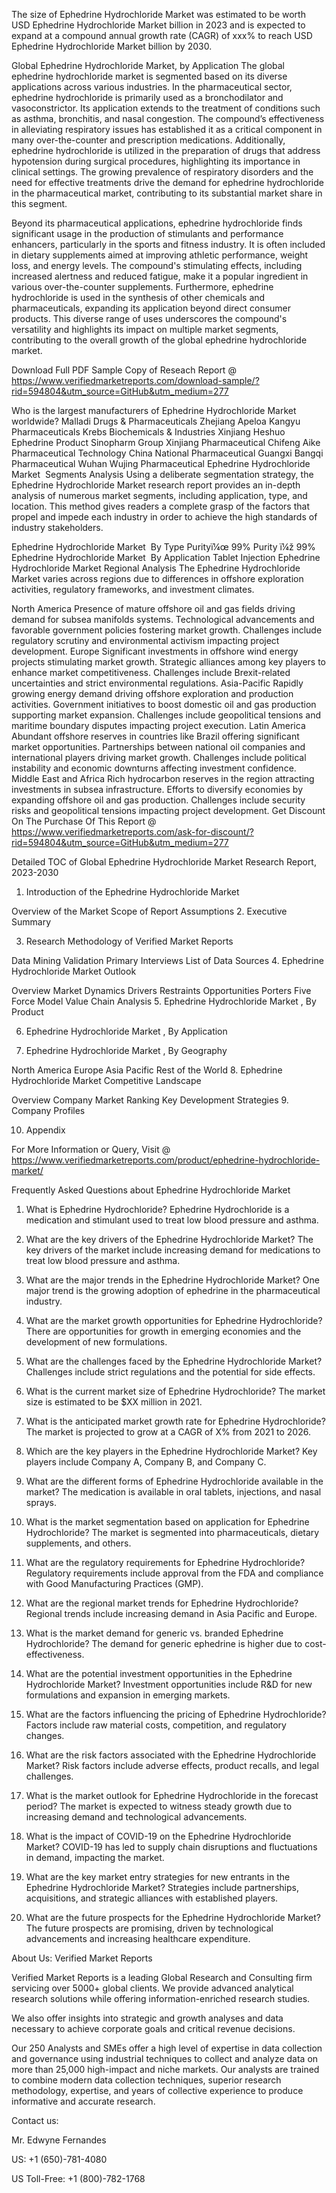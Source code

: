 The size of Ephedrine Hydrochloride Market was estimated to be worth USD Ephedrine Hydrochloride Market billion in 2023 and is expected to expand at a compound annual growth rate (CAGR) of xxx% to reach USD Ephedrine Hydrochloride Market billion by 2030.

Global Ephedrine Hydrochloride Market, by Application
The global ephedrine hydrochloride market is segmented based on its diverse applications across various industries. In the pharmaceutical sector, ephedrine hydrochloride is primarily used as a bronchodilator and vasoconstrictor. Its application extends to the treatment of conditions such as asthma, bronchitis, and nasal congestion. The compound’s effectiveness in alleviating respiratory issues has established it as a critical component in many over-the-counter and prescription medications. Additionally, ephedrine hydrochloride is utilized in the preparation of drugs that address hypotension during surgical procedures, highlighting its importance in clinical settings. The growing prevalence of respiratory disorders and the need for effective treatments drive the demand for ephedrine hydrochloride in the pharmaceutical market, contributing to its substantial market share in this segment.

Beyond its pharmaceutical applications, ephedrine hydrochloride finds significant usage in the production of stimulants and performance enhancers, particularly in the sports and fitness industry. It is often included in dietary supplements aimed at improving athletic performance, weight loss, and energy levels. The compound's stimulating effects, including increased alertness and reduced fatigue, make it a popular ingredient in various over-the-counter supplements. Furthermore, ephedrine hydrochloride is used in the synthesis of other chemicals and pharmaceuticals, expanding its application beyond direct consumer products. This diverse range of uses underscores the compound's versatility and highlights its impact on multiple market segments, contributing to the overall growth of the global ephedrine hydrochloride market.

Download Full PDF Sample Copy of Reseach Report @ https://www.verifiedmarketreports.com/download-sample/?rid=594804&utm_source=GitHub&utm_medium=277

Who is the largest manufacturers of Ephedrine Hydrochloride Market worldwide?
Malladi Drugs & Pharmaceuticals
Zhejiang Apeloa Kangyu Pharmaceuticals
Krebs Biochemicals & Industries
Xinjiang Heshuo Ephedrine Product
Sinopharm Group Xinjiang Pharmaceutical
Chifeng Aike Pharmaceutical Technology
China National Pharmaceutical
Guangxi Bangqi Pharmaceutical
Wuhan Wujing Pharmaceutical
Ephedrine Hydrochloride Market  Segments Analysis
Using a deliberate segmentation strategy, the Ephedrine Hydrochloride Market research report provides an in-depth analysis of numerous market segments, including application, type, and location. This method gives readers a complete grasp of the factors that propel and impede each industry in order to achieve the high standards of industry stakeholders.

Ephedrine Hydrochloride Market  By Type
Purityï¼œ 99%
Purity ï¼ž 99%
Ephedrine Hydrochloride Market  By Application
Tablet
Injection
Ephedrine Hydrochloride Market Regional Analysis
The Ephedrine Hydrochloride Market varies across regions due to differences in offshore exploration activities, regulatory frameworks, and investment climates.

North America
Presence of mature offshore oil and gas fields driving demand for subsea manifolds systems.
Technological advancements and favorable government policies fostering market growth.
Challenges include regulatory scrutiny and environmental activism impacting project development.
Europe
Significant investments in offshore wind energy projects stimulating market growth.
Strategic alliances among key players to enhance market competitiveness.
Challenges include Brexit-related uncertainties and strict environmental regulations.
Asia-Pacific
Rapidly growing energy demand driving offshore exploration and production activities.
Government initiatives to boost domestic oil and gas production supporting market expansion.
Challenges include geopolitical tensions and maritime boundary disputes impacting project execution.
Latin America
Abundant offshore reserves in countries like Brazil offering significant market opportunities.
Partnerships between national oil companies and international players driving market growth.
Challenges include political instability and economic downturns affecting investment confidence.
Middle East and Africa
Rich hydrocarbon reserves in the region attracting investments in subsea infrastructure.
Efforts to diversify economies by expanding offshore oil and gas production.
Challenges include security risks and geopolitical tensions impacting project development.
Get Discount On The Purchase Of This Report @ https://www.verifiedmarketreports.com/ask-for-discount/?rid=594804&utm_source=GitHub&utm_medium=277

Detailed TOC of Global Ephedrine Hydrochloride Market Research Report, 2023-2030
1. Introduction of the Ephedrine Hydrochloride Market

Overview of the Market
Scope of Report
Assumptions
2. Executive Summary

3. Research Methodology of Verified Market Reports

Data Mining
Validation
Primary Interviews
List of Data Sources
4. Ephedrine Hydrochloride Market Outlook

Overview
Market Dynamics
Drivers
Restraints
Opportunities
Porters Five Force Model
Value Chain Analysis
5. Ephedrine Hydrochloride Market , By Product

6. Ephedrine Hydrochloride Market , By Application

7. Ephedrine Hydrochloride Market , By Geography

North America
Europe
Asia Pacific
Rest of the World
8. Ephedrine Hydrochloride Market Competitive Landscape

Overview
Company Market Ranking
Key Development Strategies
9. Company Profiles

10. Appendix

For More Information or Query, Visit @ https://www.verifiedmarketreports.com/product/ephedrine-hydrochloride-market/

Frequently Asked Questions about Ephedrine Hydrochloride Market
1. What is Ephedrine Hydrochloride?
Ephedrine Hydrochloride is a medication and stimulant used to treat low blood pressure and asthma.

2. What are the key drivers of the Ephedrine Hydrochloride Market?
The key drivers of the market include increasing demand for medications to treat low blood pressure and asthma.

3. What are the major trends in the Ephedrine Hydrochloride Market?
One major trend is the growing adoption of ephedrine in the pharmaceutical industry.

4. What are the market growth opportunities for Ephedrine Hydrochloride?
There are opportunities for growth in emerging economies and the development of new formulations.

5. What are the challenges faced by the Ephedrine Hydrochloride Market?
Challenges include strict regulations and the potential for side effects.

6. What is the current market size of Ephedrine Hydrochloride?
The market size is estimated to be $XX million in 2021.

7. What is the anticipated market growth rate for Ephedrine Hydrochloride?
The market is projected to grow at a CAGR of X% from 2021 to 2026.

8. Which are the key players in the Ephedrine Hydrochloride Market?
Key players include Company A, Company B, and Company C.

9. What are the different forms of Ephedrine Hydrochloride available in the market?
The medication is available in oral tablets, injections, and nasal sprays.

10. What is the market segmentation based on application for Ephedrine Hydrochloride?
The market is segmented into pharmaceuticals, dietary supplements, and others.

11. What are the regulatory requirements for Ephedrine Hydrochloride?
Regulatory requirements include approval from the FDA and compliance with Good Manufacturing Practices (GMP).

12. What are the regional market trends for Ephedrine Hydrochloride?
Regional trends include increasing demand in Asia Pacific and Europe.

13. What is the market demand for generic vs. branded Ephedrine Hydrochloride?
The demand for generic ephedrine is higher due to cost-effectiveness.

14. What are the potential investment opportunities in the Ephedrine Hydrochloride Market?
Investment opportunities include R&D for new formulations and expansion in emerging markets.

15. What are the factors influencing the pricing of Ephedrine Hydrochloride?
Factors include raw material costs, competition, and regulatory changes.

16. What are the risk factors associated with the Ephedrine Hydrochloride Market?
Risk factors include adverse effects, product recalls, and legal challenges.

17. What is the market outlook for Ephedrine Hydrochloride in the forecast period?
The market is expected to witness steady growth due to increasing demand and technological advancements.

18. What is the impact of COVID-19 on the Ephedrine Hydrochloride Market?
COVID-19 has led to supply chain disruptions and fluctuations in demand, impacting the market.

19. What are the key market entry strategies for new entrants in the Ephedrine Hydrochloride Market?
Strategies include partnerships, acquisitions, and strategic alliances with established players.

20. What are the future prospects for the Ephedrine Hydrochloride Market?
The future prospects are promising, driven by technological advancements and increasing healthcare expenditure.

About Us: Verified Market Reports

Verified Market Reports is a leading Global Research and Consulting firm servicing over 5000+ global clients. We provide advanced analytical research solutions while offering information-enriched research studies.

We also offer insights into strategic and growth analyses and data necessary to achieve corporate goals and critical revenue decisions.

Our 250 Analysts and SMEs offer a high level of expertise in data collection and governance using industrial techniques to collect and analyze data on more than 25,000 high-impact and niche markets. Our analysts are trained to combine modern data collection techniques, superior research methodology, expertise, and years of collective experience to produce informative and accurate research.

Contact us:

Mr. Edwyne Fernandes

US: +1 (650)-781-4080

US Toll-Free: +1 (800)-782-1768
